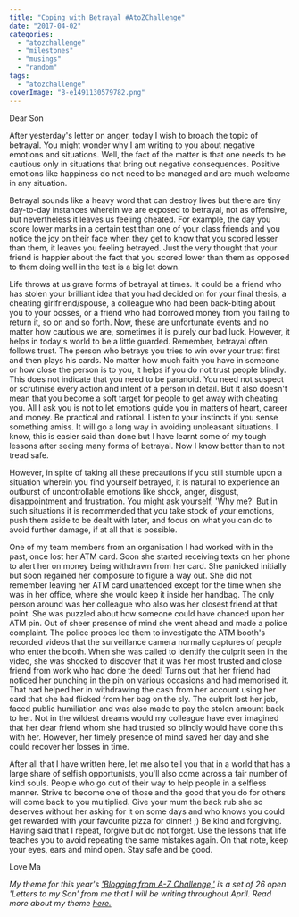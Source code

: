 ```yaml
---
title: "Coping with Betrayal #AtoZChallenge"
date: "2017-04-02"
categories: 
  - "atozchallenge"
  - "milestones"
  - "musings"
  - "random"
tags: 
  - "atozchallenge"
coverImage: "B-e1491130579782.png"
---
```


Dear Son

After yesterday's letter on anger, today I wish to broach the topic of betrayal. You might wonder why I am writing to you about negative emotions and situations. Well, the fact of the matter is that one needs to be cautious only in situations that bring out negative consequences. Positive emotions like happiness do not need to be managed and are much welcome in any situation.

Betrayal sounds like a heavy word that can destroy lives but there are tiny day-to-day instances wherein we are exposed to betrayal, not as offensive, but nevertheless it leaves us feeling cheated. For example, the day you score lower marks in a certain test than one of your class friends and you notice the joy on their face when they get to know that you scored lesser than them, it leaves you feeling betrayed. Just the very thought that your friend is happier about the fact that you scored lower than them as opposed to them doing well in the test is a big let down.

Life throws at us grave forms of betrayal at times. It could be a friend who has stolen your brilliant idea that you had decided on for your final thesis, a cheating girlfriend/spouse, a colleague who had been back-biting about you to your bosses, or a friend who had borrowed money from you failing to return it, so on and so forth. Now, these are unfortunate events and no matter how cautious we are, sometimes it is purely our bad luck. However, it helps in today's world to be a little guarded. Remember, betrayal often follows trust. The person who betrays you tries to win over your trust first and then plays his cards. No matter how much faith you have in someone or how close the person is to you, it helps if you do not trust people blindly. This does not indicate that you need to be paranoid. You need not suspect or scrutinise every action and intent of a person in detail. But it also doesn't mean that you become a soft target for people to get away with cheating you. All I ask you is not to let emotions guide you in matters of heart, career and money. Be practical and rational. Listen to your instincts if you sense something amiss. It will go a long way in avoiding unpleasant situations. I know, this is easier said than done but I have learnt some of my tough lessons after seeing many forms of betrayal. Now I know better than to not tread safe.

However, in spite of taking all these precautions if you still stumble upon a situation wherein you find yourself betrayed, it is natural to experience an outburst of uncontrollable emotions like shock, anger, disgust, disappointment and frustration. You might ask yourself, 'Why me?' But in such situations it is recommended that you take stock of your emotions, push them aside to be dealt with later, and focus on what you can do to avoid further damage, if at all that is possible.

One of my team members from an organisation I had worked with in the past, once lost her ATM card. Soon she started receiving texts on her phone to alert her on money being withdrawn from her card. She panicked initially but soon regained her composure to figure a way out. She did not remember leaving her ATM card unattended except for the time when she was in her office, where she would keep it inside her handbag. The only person around was her colleague who also was her closest friend at that point. She was puzzled about how someone could have chanced upon her ATM pin. Out of sheer presence of mind she went ahead and made a police complaint. The police probes led them to investigate the ATM booth's recorded videos that the surveillance camera normally captures of people who enter the booth. When she was called to identify the culprit seen in the video, she was shocked to discover that it was her most trusted and close friend from work who had done the deed! Turns out that her friend had noticed her punching in the pin on various occasions and had memorised it. That had helped her in withdrawing the cash from her account using her card that she had flicked from her bag on the sly. The culprit lost her job, faced public humiliation and was also made to pay the stolen amount back to her. Not in the wildest dreams would my colleague have ever imagined that her dear friend whom she had trusted so blindly would have done this with her. However, her timely presence of mind saved her day and she could recover her losses in time.

After all that I have written here, let me also tell you that in a world that has a large share of selfish opportunists, you'll also come across a fair number of kind souls. People who go out of their way to help people in a selfless manner. Strive to become one of those and the good that you do for others will come back to you multiplied. Give your mum the back rub she so deserves without her asking for it on some days and who knows you could get rewarded with your favourite pizza for dinner! ;) Be kind and forgiving. Having said that I repeat, forgive but do not forget. Use the lessons that life teaches you to avoid repeating the same mistakes again. On that note, keep your eyes, ears and mind open. Stay safe and be good.

Love Ma

_My theme for this year's ['Blogging from A-Z Challenge,'](http://www.a-to-zchallenge.com/) is a set of 26 open 'Letters to my Son' from me that I will be writing throughout April. Read more about my theme [here.](http://ifsbutsandsetcs.com/2017/03/theme-reveal-atozchallenge-2017-letters-to-my-son/)_
